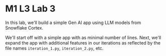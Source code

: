# M1 L3 Lab 3

In this lab, we'll build a simple Gen AI app using LLM models from Snowflake Cortex.

We'll start off with a simple app with as minimal number of lines. Next, we'll expand the app with additional features in our iterations as reflected by the file names `iteration_1.py`, `iteration_2.py`, etc.

